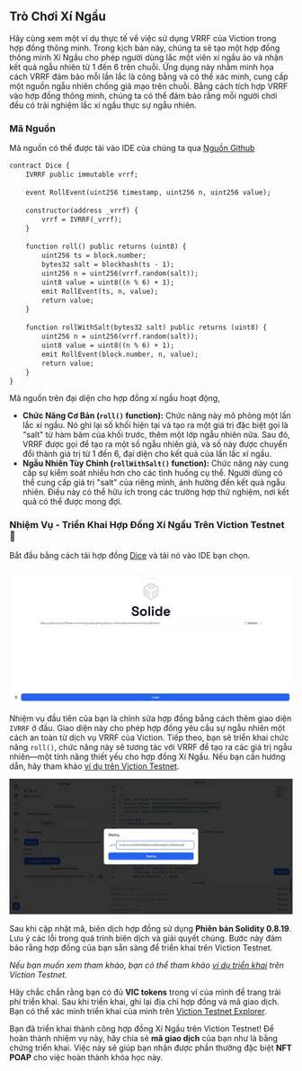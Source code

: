 ## Trò Chơi Xí Ngầu

Hãy cùng xem một ví dụ thực tế về việc sử dụng VRRF của Viction trong hợp đồng thông minh. Trong kịch bản này, chúng ta sẽ tạo một hợp đồng thông minh Xí Ngầu cho phép người dùng lắc một viên xí ngầu ảo và nhận kết quả ngẫu nhiên từ 1 đến 6 trên chuỗi. Ứng dụng này nhằm minh họa cách VRRF đảm bảo mỗi lần lắc là công bằng và có thể xác minh, cung cấp một nguồn ngẫu nhiên chống giả mạo trên chuỗi. Bằng cách tích hợp VRRF vào hợp đồng thông minh, chúng ta có thể đảm bảo rằng mỗi người chơi đều có trải nghiệm lắc xí ngầu thực sự ngẫu nhiên.

### Mã Nguồn

Mã nguồn có thể được tải vào IDE của chúng ta qua [Nguồn Github](https://github.com/POLearn/victionary-everything-about-viction/blob/master/contract/Dice.sol)

```solidity
contract Dice {
    IVRRF public immutable vrrf;

    event RollEvent(uint256 timestamp, uint256 n, uint256 value);

    constructor(address _vrrf) {
        vrrf = IVRRF(_vrrf);
    }

    function roll() public returns (uint8) {
        uint256 ts = block.number;
        bytes32 salt = blockhash(ts - 1);
        uint256 n = uint256(vrrf.random(salt));
        uint8 value = uint8((n % 6) + 1);
        emit RollEvent(ts, n, value);
        return value;
    }

    function rollWithSalt(bytes32 salt) public returns (uint8) {
        uint256 n = uint256(vrrf.random(salt));
        uint8 value = uint8((n % 6) + 1);
        emit RollEvent(block.number, n, value);
        return value;
    }
}
```

Mã nguồn trên đại diện cho hợp đồng xí ngầu hoạt động,

* **Chức Năng Cơ Bản (`roll()` function):** Chức năng này mô phỏng một lần lắc xí ngầu. Nó ghi lại số khối hiện tại và tạo ra một giá trị đặc biệt gọi là "salt" từ hàm băm của khối trước, thêm một lớp ngẫu nhiên nữa. Sau đó, VRRF được gọi để tạo ra một số ngẫu nhiên giả, và số này được chuyển đổi thành giá trị từ 1 đến 6, đại diện cho kết quả của lần lắc xí ngầu.
* **Ngẫu Nhiên Tùy Chỉnh (`rollWithSalt()` function):** Chức năng này cung cấp sự kiểm soát nhiều hơn cho các tình huống cụ thể. Người dùng có thể cung cấp giá trị "salt" của riêng mình, ảnh hưởng đến kết quả ngẫu nhiên. Điều này có thể hữu ích trong các trường hợp thử nghiệm, nơi kết quả có thể được mong đợi.

### Nhiệm Vụ - Triển Khai Hợp Đồng Xí Ngầu Trên Viction Testnet 🎲

Bắt đầu bằng cách tải hợp đồng [Dice](https://github.com/POLearn/victionary-everything-about-viction/blob/master/contract/Dice.sol) và tải nó vào IDE bạn chọn. 

![](https://raw.githubusercontent.com/POLearn/victionary-everything-about-viction/refs/heads/master/content/assets/images/dice_contract.png)

Nhiệm vụ đầu tiên của bạn là chỉnh sửa hợp đồng bằng cách thêm giao diện `IVRRF` ở đầu. Giao diện này cho phép hợp đồng yêu cầu sự ngẫu nhiên một cách an toàn từ dịch vụ VRRF của Viction. Tiếp theo, bạn sẽ triển khai chức năng `roll()`, chức năng này sẽ tương tác với VRRF để tạo ra các giá trị ngẫu nhiên—một tính năng thiết yếu cho hợp đồng Xí Ngầu. Nếu bạn cần hướng dẫn, hãy tham khảo [ví dụ trên Viction Testnet](https://testnet.vicscan.xyz/address/0x845B5EaF9D75215E08896a5c96B416640F6b1F55).  

![](https://raw.githubusercontent.com/POLearn/victionary-everything-about-viction/refs/heads/master/content/assets/images/dice_deploy.png)

Sau khi cập nhật mã, biên dịch hợp đồng sử dụng **Phiên bản Solidity 0.8.19**. Lưu ý các lỗi trong quá trình biên dịch và giải quyết chúng. Bước này đảm bảo rằng hợp đồng của bạn sẵn sàng để triển khai trên Viction Testnet.  

*Nếu bạn muốn xem tham khảo, bạn có thể tham khảo [ví dụ triển khai](https://testnet.vicscan.xyz/address/0x845B5EaF9D75215E08896a5c96B416640F6b1F55) trên Viction Testnet.*  

Hãy chắc chắn rằng bạn có đủ **VIC tokens** trong ví của mình để trang trải phí triển khai. Sau khi triển khai, ghi lại địa chỉ hợp đồng và mã giao dịch. Bạn có thể xác minh triển khai của mình trên [Viction Testnet Explorer](https://testnet.vicscan.xyz/).  

Bạn đã triển khai thành công hợp đồng Xí Ngầu trên Viction Testnet! Để hoàn thành nhiệm vụ này, hãy chia sẻ **mã giao dịch** của bạn như là bằng chứng triển khai. Việc này sẽ giúp bạn nhận được phần thưởng đặc biệt **NFT POAP** cho việc hoàn thành khóa học này.